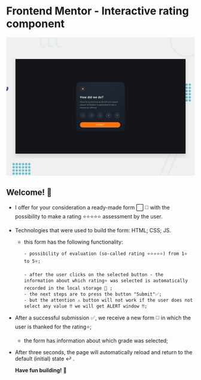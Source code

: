 # Frontend Mentor - Interactive rating component

![Design preview for the Interactive rating component coding challenge](./design/desktop-preview.jpg)

## Welcome! 👋

- I offer for your consideration a ready-made form ⬜️ ◻️ with the possibility to make a rating ⭐️⭐️⭐️⭐️⭐️ assessment by the user.
- Technologies that were used to build the form:
  HTML; CSS; JS.

  - this form has the following functionality:

        - possibility of evaluation (so-called rating ⭐️⭐️⭐️⭐️⭐️) from 1⭐️ to 5⭐️;

        - after the user clicks on the selected button - the information about which rating⭐️ was selected is automatically recorded in the local storage 🔑 ;
        - the next steps are to press the button "Submit"✅;
        - but the attention ⚠️ button will not work if the user does not select any value ‼️ we will get ALERT window ‼️;

- After a successful submission ✅, we receive a new form ◻️ in which the user is thanked for the rating⭐️;
  - the form has information about which grade was selected;
- After three seconds, the page will automatically reload and return to the default (initial) state ↩️ .

  **Have fun building!** 🚀
